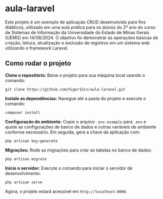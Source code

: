 # aula-laravel

Este projeto é um exemplo de aplicação CRUD desenvolvido para fins didáticos, utilizado em uma aula prática para os alunos do 2º ano do curso de Sistemas de Informação da Universidade do Estado de Minas Gerais (UEMG) em 14/08/2024. O objetivo foi demonstrar as operações básicas de criação, leitura, atualização e exclusão de registros em um sistema web utilizando o framework Laravel.

## Como rodar o projeto

**Clone o repositório:** Baixe o projeto para sua máquina local usando o comando: 

    git clone https://github.com/higor12cs/aula-laravel.git

**Instale as dependências:** Navegue até a pasta do projeto e execute o comando:

    composer install

**Configuração do ambiente:** Copie o arquivo `.env.example` para `.env` e ajuste as configurações de banco de dados e outras variáveis de ambiente conforme necessário. Em seguida, gere a chave da aplicação com:

    php artisan key:generate

**Migrações:** Rode as migrações para criar as tabelas no banco de dados:

    php artisan migrate

**Inicie o servidor:** Execute o comando para iniciar o servidor de desenvolvimento:

    php artisan serve

Agora, o projeto estará acessível em `http://localhost:8000`.

